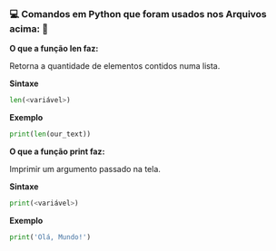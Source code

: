 ### :computer: Comandos em Python que foram usados nos Arquivos acima: :rocket:
**O que a função len faz:**

Retorna a quantidade de elementos contidos numa lista.

**Sintaxe**

~~~py
len(<variável>)
~~~

**Exemplo**

~~~py
print(len(our_text))
~~~

**O que a função print faz:**

Imprimir um argumento passado na tela.

**Sintaxe**

~~~py
print(<variável>)
~~~

**Exemplo**

~~~py
print('Olá, Mundo!')
~~~
